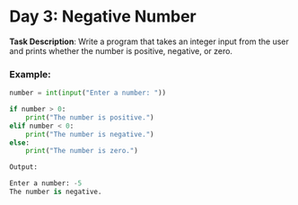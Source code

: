 # Day 3: Negative Number


 **Task Description**:
 Write a program that takes an integer input from the user and prints whether the number is positive, negative, or zero.
  

### Example:
```python
number = int(input("Enter a number: "))

if number > 0:
    print("The number is positive.")
elif number < 0:
    print("The number is negative.")
else:
    print("The number is zero.")

Output:

Enter a number: -5
The number is negative.
